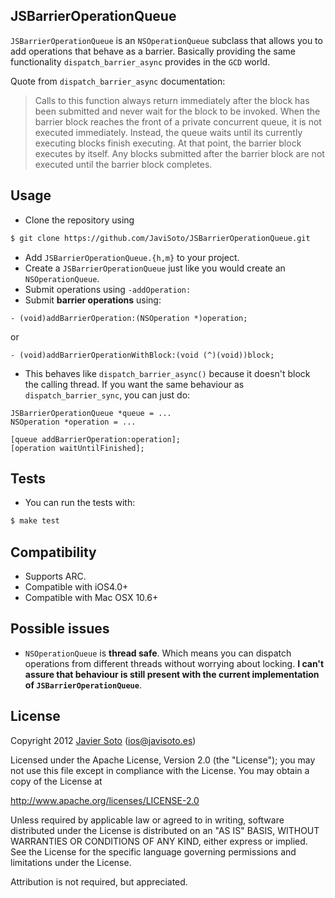 ## JSBarrierOperationQueue
```JSBarrierOperationQueue``` is an ```NSOperationQueue``` subclass that allows you to add operations that behave as a barrier. Basically providing the same functionality ```dispatch_barrier_async``` provides in the ```GCD``` world.

Quote from ```dispatch_barrier_async``` documentation:

>Calls to this function always return immediately after the block has been submitted and never wait for the block to be invoked. When the barrier block reaches the front of a private concurrent queue, it is not executed immediately. Instead, the queue waits until its currently executing blocks finish executing. At that point, the barrier block executes by itself. Any blocks submitted after the barrier block are not executed until the barrier block completes.

## Usage

- Clone the repository using

```bash
$ git clone https://github.com/JaviSoto/JSBarrierOperationQueue.git
```

- Add ```JSBarrierOperationQueue.{h,m}``` to your project.
- Create a ```JSBarrierOperationQueue``` just like you would create an ```NSOperationQueue```.
- Submit operations using ```-addOperation:```
- Submit **barrier operations** using:

```objc
- (void)addBarrierOperation:(NSOperation *)operation;
```

or

```objc
- (void)addBarrierOperationWithBlock:(void (^)(void))block;
```

- This behaves like ```dispatch_barrier_async()``` because it doesn't block the calling thread. If you want the same behaviour as ```dispatch_barrier_sync```, you can just do:

```objc
JSBarrierOperationQueue *queue = ...
NSOperation *operation = ...

[queue addBarrierOperation:operation];
[operation waitUntilFinished];
```

## Tests
- You can run the tests with:

```bash
$ make test
```

## Compatibility
- Supports ARC.
- Compatible with iOS4.0+
- Compatible with Mac OSX 10.6+

## Possible issues
- ```NSOperationQueue``` is **thread safe**. Which means you can dispatch operations from different threads without worrying about locking. **I can't assure that behaviour is still present with the current implementation of ```JSBarrierOperationQueue```**.

## License
Copyright 2012 [Javier Soto](http://twitter.com/javisoto) (ios@javisoto.es)

Licensed under the Apache License, Version 2.0 (the "License");
you may not use this file except in compliance with the License.
You may obtain a copy of the License at

http://www.apache.org/licenses/LICENSE-2.0

Unless required by applicable law or agreed to in writing, software
distributed under the License is distributed on an "AS IS" BASIS,
WITHOUT WARRANTIES OR CONDITIONS OF ANY KIND, either express or implied.
See the License for the specific language governing permissions and
 limitations under the License. 

Attribution is not required, but appreciated.